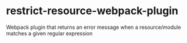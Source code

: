 # restrict-resource-webpack-plugin
Webpack plugin that returns an error message when a resource/module matches a given regular expression
